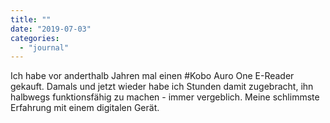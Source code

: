 ```yaml
---
title: ""
date: "2019-07-03"
categories: 
  - "journal"
---
```


Ich habe vor anderthalb Jahren mal einen #Kobo Auro One E-Reader gekauft. Damals und jetzt wieder habe ich Stunden damit zugebracht, ihn halbwegs funktionsfähig zu machen - immer vergeblich. Meine schlimmste Erfahrung mit einem digitalen Gerät.
